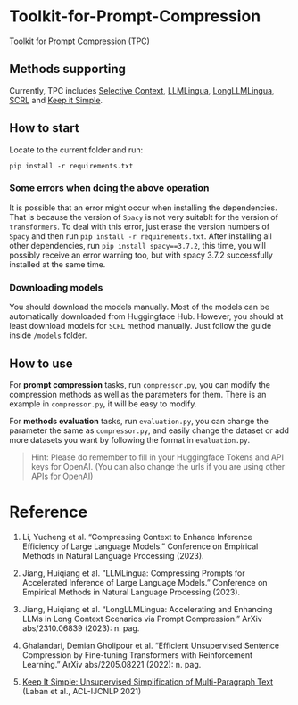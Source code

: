 # Toolkit-for-Prompt-Compression
Toolkit for Prompt Compression (TPC)

## Methods supporting

Currently, TPC includes <a href='https://arxiv.org/abs/2310.06201'>Selective Context</a>, <a href='https://arxiv.org/abs/2310.05736'>LLMLingua</a>, <a href='https://arxiv.org/abs/2310.06839'>LongLLMLingua</a>, <a href='https://arxiv.org/abs/2205.08221'>SCRL</a> and <a href='https://arxiv.org/abs/2107.03444'>Keep it Simple</a>.

## How to start

Locate to the current folder and run:

```shell
pip install -r requirements.txt
```

### Some errors when doing the above operation

It is possible that an error might occur when installing the dependencies. That is because the version of `Spacy` is not very suitablt for the version of `transformers`. To deal with this error, just erase the version numbers of `Spacy` and then run `pip install -r requirements.txt`. After installing all other dependencies, run `pip install spacy==3.7.2`, this time, you will possibly receive an error warning too, but with spacy 3.7.2 successfully installed at the same time.

### Downloading models

You should download the models manually. Most of the models can be automatically downloaded from Huggingface Hub. However, you should at least download models for `SCRL` method manually. Just follow the guide inside `/models` folder.

## How to use

For **prompt compression** tasks, run `compressor.py`, you can modify the compression methods as well as the parameters for them. There is an example in `compressor.py`, it will be easy to modify.

For **methods evaluation** tasks, run `evaluation.py`, you can change the parameter the same as `compressor.py`, and easily change the dataset or add more datasets you want by following the format in `evaluation.py`.

> Hint: Please do remember to fill in your Huggingface Tokens and API keys for OpenAI. (You can also change the urls if you are using other APIs for OpenAI)

# Reference

1. Li, Yucheng et al. “Compressing Context to Enhance Inference Efficiency of Large Language Models.” Conference on Empirical Methods in Natural Language Processing (2023).

2. Jiang, Huiqiang et al. “LLMLingua: Compressing Prompts for Accelerated Inference of Large Language Models.” Conference on Empirical Methods in Natural Language Processing (2023).

3. Jiang, Huiqiang et al. “LongLLMLingua: Accelerating and Enhancing LLMs in Long Context Scenarios via Prompt Compression.” ArXiv abs/2310.06839 (2023): n. pag.

4. Ghalandari, Demian Gholipour et al. “Efficient Unsupervised Sentence Compression by Fine-tuning Transformers with Reinforcement Learning.” ArXiv abs/2205.08221 (2022): n. pag.

5. [Keep It Simple: Unsupervised Simplification of Multi-Paragraph Text](https://aclanthology.org/2021.acl-long.498) (Laban et al., ACL-IJCNLP 2021)
